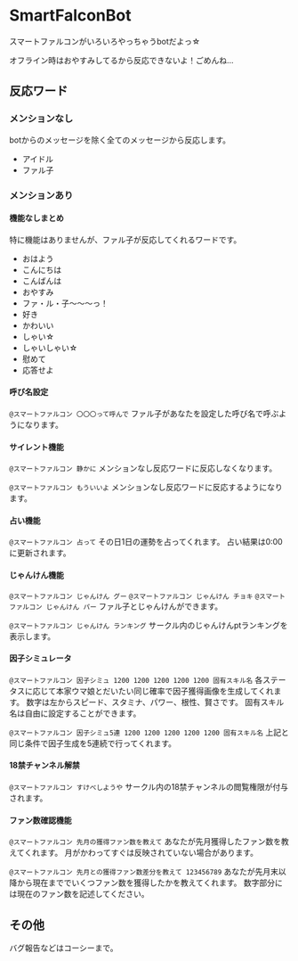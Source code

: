 # SmartFalconBot
スマートファルコンがいろいろやっちゃうbotだよっ☆

オフライン時はおやすみしてるから反応できないよ！ごめんね...



## 反応ワード

### メンションなし
botからのメッセージを除く全てのメッセージから反応します。

- アイドル
- ファル子

### メンションあり

#### 機能なしまとめ
特に機能はありませんが、ファル子が反応してくれるワードです。

- おはよう
- こんにちは
- こんばんは
- おやすみ
- ファ・ル・子～～～っ！
- 好き
- かわいい
- しゃい☆
- しゃいしゃい☆
- 慰めて
- 応答せよ

#### 呼び名設定
```@スマートファルコン 〇〇〇って呼んで```
ファル子があなたを設定した呼び名で呼ぶようになります。

#### サイレント機能
```@スマートファルコン 静かに```
メンションなし反応ワードに反応しなくなります。

```@スマートファルコン もういいよ```
メンションなし反応ワードに反応するようになります。

#### 占い機能
```@スマートファルコン 占って```
その日1日の運勢を占ってくれます。
占い結果は0:00に更新されます。

#### じゃんけん機能
```@スマートファルコン じゃんけん グー```
```@スマートファルコン じゃんけん チョキ```
```@スマートファルコン じゃんけん パー```
ファル子とじゃんけんができます。

```@スマートファルコン じゃんけん ランキング```
サークル内のじゃんけんptランキングを表示します。

#### 因子シミュレータ
```@スマートファルコン 因子シミュ 1200 1200 1200 1200 1200 固有スキル名```
各ステータスに応じて本家ウマ娘とだいたい同じ確率で因子獲得画像を生成してくれます。
数字は左からスピード、スタミナ、パワー、根性、賢さです。
固有スキル名は自由に設定することができます。

```@スマートファルコン 因子シミュ5連 1200 1200 1200 1200 1200 固有スキル名```
上記と同じ条件で因子生成を5連続で行ってくれます。

#### 18禁チャンネル解禁
```@スマートファルコン すけべしようや```
サークル内の18禁チャンネルの閲覧権限が付与されます。

#### ファン数確認機能
```@スマートファルコン 先月の獲得ファン数を教えて```
あなたが先月獲得したファン数を教えてくれます。
月がかわってすぐは反映されていない場合があります。

```@スマートファルコン 先月との獲得ファン数差分を教えて 123456789```
あなたが先月末以降から現在まででいくつファン数を獲得したかを教えてくれます。
数字部分には現在のファン数を記述してください。

## その他
バグ報告などはコーシーまで。
